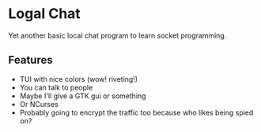 # Logal Chat

Yet another basic local chat program to learn socket programming.

## Features
* TUI with nice colors (wow! riveting!)
* You can talk to people
* Maybe I'll give a GTK gui or something
* Or NCurses
* Probably going to encrypt the traffic too because who likes being spied on?
